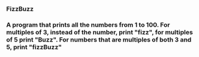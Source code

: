 ### FizzBuzz

### A program that prints all the numbers from 1 to 100. For multiples of 3, instead of the number, print "fizz", for multiples of 5 print "Buzz". For numbers that are multiples of both 3 and 5, print "fizzBuzz"
